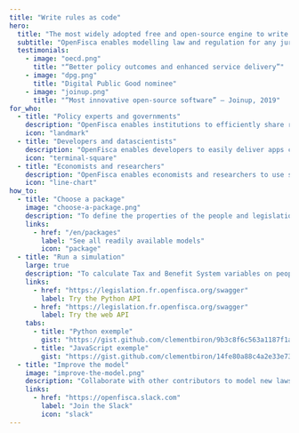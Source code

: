 ```yaml
---
title: "Write rules as code"
hero:
  title: "The most widely adopted free and open-source engine to write rules as code"
  subtitle: "OpenFisca enables modelling law and regulation for any jurisdiction in the world and making i accessible over APIs for developers, datascientists and economists."
  testimonials:
    - image: "oecd.png"
      title: "“Better policy outcomes and enhanced service delivery”"
    - image: "dpg.png"
      title: "Digital Public Good nominee"
    - image: "joinup.png"
      title: "“Most innovative open-source software” — Joinup, 2019"
for_who:
  - title: "Policy experts and governments"
    description: "OpenFisca enables institutions to efficiently share regulation updates and to pool IT costs. Interconnecting rules across public bodies in the form of legible parameters and executable code provides algorithmic transparency and reduces the bill for the taxpayer."
    icon: "landmark"
  - title: "Developers and datascientists"
    description: "OpenFisca enables developers to easily deliver apps calculating complex taxes and benefits through its JSON web API, and datascientists to compute large-scale through its vectorial Python API. Contributing formulas and coding extensions enables building services for any business."
    icon: "terminal-square"
  - title: "Economists and researchers"
    description: "OpenFisca enables economists and researchers to use survey and administrative data to simulate the impact of any past, future, or hypothetical reform on the income of a given population. Linking all computed taxes and benefits enables analysing how multiple reforms interact."
    icon: "line-chart"
how_to:
  - title: "Choose a package"
    image: "choose-a-package.png"
    description: "To define the properties of the people and legislation you want to use OpenFisca with."
    links:
      - href: "/en/packages"
        label: "See all readily available models"
        icon: "package"
  - title: "Run a simulation"
    large: true
    description: "To calculate Tax and Benefit System variables on people’s situations. OpenFisca will work the same for one person or million in the modeled situation thanks to the vectorial computing."
    links:
      - href: "https://legislation.fr.openfisca.org/swagger"
        label: Try the Python API
      - href: "https://legislation.fr.openfisca.org/swagger"
        label: Try the web API
    tabs:
      - title: "Python exemple"
        gist: "https://gist.github.com/clementbiron/9b3c8f6c563a1187f1a50f128fea8a77.js"
      - title: "JavaScript exemple"
        gist: "https://gist.github.com/clementbiron/14fe80a88c4a2e33e73964434b537710.js"
  - title: "Improve the model"
    image: "improve-the-model.png"
    description: "Collaborate with other contributors to model new laws, update legal values, handle edge cases, add real-world tests, improve the documentation… Country tax and benefit systems are open-source, so you’re never alone!"
    links:
      - href: "https://openfisca.slack.com"
        label: "Join the Slack"
        icon: "slack"
---
```

